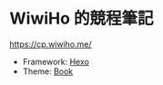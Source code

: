 # WiwiHo 的競程筆記

https://cp.wiwiho.me/

- Framework: [Hexo](https://hexo.io/)
- Theme: [Book](https://github.com/kaiiiz/hexo-theme-book)
